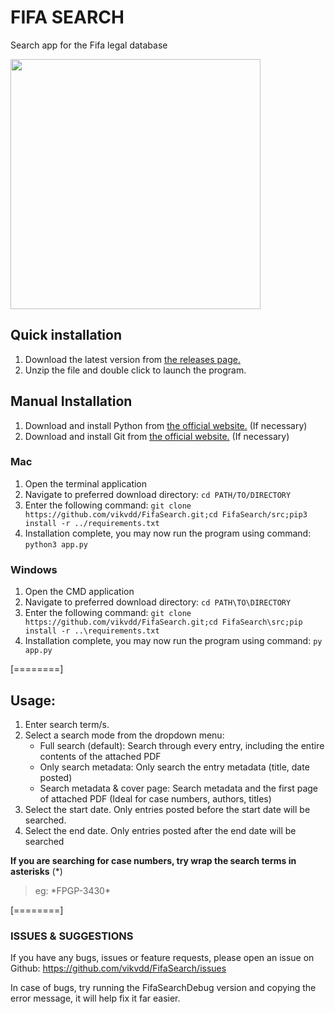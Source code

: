 # FIFA SEARCH 
Search app for the Fifa legal database

<img src="https://user-images.githubusercontent.com/28729745/181655579-6569bff2-1e85-4885-8f73-27ac7bfb2d30.png" width="400" />

## Quick installation 

1. Download the latest version from [the releases page.](https://github.com/vikvdd/FifaSearch/releases/)
2. Unzip the file and double click to launch the program.

## Manual Installation

1. Download  and install Python from [the official website.](https://www.python.org/) (If necessary)
2. Download and install Git from [the official website.](https://git-scm.com/downloads) (If necessary)

### Mac
1. Open the terminal application
2. Navigate to preferred download directory: `cd PATH/TO/DIRECTORY`
3. Enter the following command: `git clone https://github.com/vikvdd/FifaSearch.git;cd FifaSearch/src;pip3 install -r ../requirements.txt`
4. Installation complete, you may now run the program using command: `python3 app.py`

### Windows
1. Open the CMD application
2. Navigate to preferred download directory: `cd PATH\TO\DIRECTORY`
3. Enter the following command: `git clone https://github.com/vikvdd/FifaSearch.git;cd FifaSearch\src;pip install -r ..\requirements.txt`
4. Installation complete, you may now run the program using command: `py app.py`



[========]


## Usage:
1. Enter search term/s.
2. Select a search mode from the dropdown menu:
    - Full search (default): Search through every entry, including the entire contents of the attached PDF
    - Only search metadata: Only search the entry metadata (title, date posted) 
    - Search metadata & cover page: Search metadata and the first page of attached PDF (Ideal for case numbers, authors, titles)
3. Select the start date. Only entries posted before the start date will be searched.
4. Select the end date. Only entries posted after the end date will be searched


**If you are searching for case numbers, try wrap the search terms in asterisks** (*)
> eg: \*FPGP-3430\*

[========]

### ISSUES & SUGGESTIONS
If you have any bugs, issues or feature requests, please open an issue on Github:
https://github.com/vikvdd/FifaSearch/issues

In case of bugs, try running the FifaSearchDebug version and copying the error message, it will help fix it far easier.
